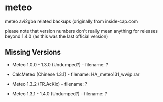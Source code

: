 # meteo
meteo avi2gba related backups (originally from inside-cap.com

please note that version numbers don't really mean anything for releases beyond 1.4.0 (as this was the last official version)

## Missing Versions

- Meteo 1.0.0 - 1.3.0 (Undumped?) - filename: ?

- CalcMeteo (Chinese 1.3.1) - filename: HA_meteo131_wwip.rar

- Meteo 1.3.2 (FR.AcKix) - filename: ?

- Meteo 1.3.1 - 1.4.0 (Undumped?) - filename: ?

